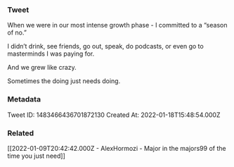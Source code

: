 ### Tweet
When we were in our most intense growth phase - I committed to a “season of no.” 

I didn’t drink, see friends, go out, speak, do podcasts, or even go to masterminds I was paying for.

And we grew like crazy.

Sometimes the doing just needs doing.

### Metadata
Tweet ID: 1483466436701872130
Created At: 2022-01-18T15:48:54.000Z

### Related
[[2022-01-09T20:42:42.000Z - AlexHormozi - Major in the majors99 of the time you just need]]

